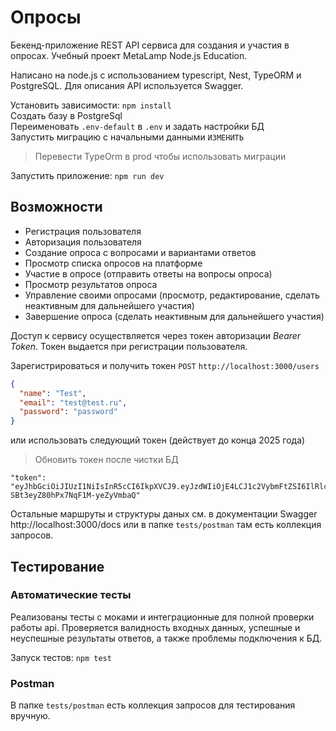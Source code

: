 # Опросы

Бекенд-приложение REST API сервиса для создания и участия в опросах. Учебный проект MetaLamp Node.js Education.

Написано на node.js с использованием typescript, Nest, TypeORM и PostgreSQL. Для описания API используется Swagger.

Установить зависимости: `npm install`<br>
Создать базу в PostgreSql<br>
Переименовать `.env-default` в `.env` и задать настройки БД<br>
Запустить миграцию с начальными данными `ИЗМЕНИТЬ`<br>
>Перевести TypeOrm в prod чтобы использовать миграции 

Запустить приложение: `npm run dev`

## Возможности ##
* Регистрация пользователя
* Авторизация пользователя
* Создание опроса с вопросами и вариантами ответов
* Просмотр списка опросов на платформе
* Участие в опросе (отправить ответы на вопросы опроса)
* Просмотр результатов опроса
* Управление своими опросами (просмотр, редактирование, сделать неактивным для дальнейшего участия)
* Завершение опроса (сделать неактивным для дальнейшего участия)

Доступ к сервису осуществляется через токен авторизации *Bearer Token*. Токен выдается при регистрации пользователя.

Зарегистрироваться и получить токен `POST` `http://localhost:3000/users`
```json
{
  "name": "Test",
  "email": "test@test.ru",
  "password": "password"
}
```
или использовать следующий токен (действует до конца 2025 года)
>Обновить токен после чистки БД  
```
"token": "eyJhbGciOiJIUzI1NiIsInR5cCI6IkpXVCJ9.eyJzdWIiOjE4LCJ1c2VybmFtZSI6IlRlc3QiLCJpYXQiOjE3NDczMTg3NzQsImV4cCI6MTc0OTkxMDc3NH0.fEJ8jYMGaaY8Hh-SBt3eyZ80hPx7NqF1M-yeZyVmbaQ"
```
Остальные маршруты и структуры даных см. в документации Swagger http://localhost:3000/docs или в папке `tests/postman` там есть коллекция запросов.

## Тестирование ##

### Автоматические тесты ###
Реализованы тесты с моками и интеграционные для полной проверки работы api. Проверяется валидность входных данных, успешные и неуспешные результаты ответов, а также проблемы подключения к БД.

Запуск тестов: `npm test`

### Postman ###

В папке `tests/postman` есть коллекция запросов для тестирования вручную.